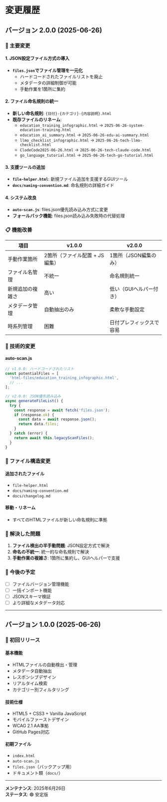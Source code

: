 # 変更履歴

## バージョン 2.0.0 (2025-06-26)

### 🎯 主要変更

#### 1. JSON設定ファイル方式の導入
- **`files.json`でファイル管理を一元化**
  - ハードコードされたファイルリストを廃止
  - メタデータの詳細制御が可能
  - 手動作業を1箇所に集約

#### 2. ファイル命名規則の統一
- **新しい命名規則**: `{日付}-{カテゴリ}-{内容説明}.html`
- **既存ファイルのリネーム**:
  - `education_training_infographic.html` → `2025-06-26-system-education-training.html`
  - `education_ai_summary.html` → `2025-06-26-edu-ai-summary.html`
  - `llmo_checklist_infographic.html` → `2025-06-26-tech-llmo-checklist.html`
  - `ClodeCode2025-06-26.html` → `2025-06-26-tech-claude-code.html`
  - `go_language_tutorial.html` → `2025-06-26-tech-go-tutorial.html`

#### 3. 支援ツールの追加
- **`file-helper.html`**: 新規ファイル追加を支援するGUIツール
- **`docs/naming-convention.md`**: 命名規則の詳細ガイド

#### 4. システム改良
- **`auto-scan.js`**: files.json優先読み込み方式に変更
- **フォールバック機能**: files.json読み込み失敗時の代替処理

### 📋 機能改善

| 項目 | v1.0.0 | v2.0.0 |
|------|--------|--------|
| 手動作業箇所 | 2箇所（ファイル配置 + JS編集） | 1箇所（JSON編集のみ） |
| ファイル名管理 | 不統一 | 命名規則統一 |
| 新規追加の複雑さ | 高い | 低い（GUIヘルパー付き） |
| メタデータ管理 | 自動抽出のみ | 柔軟な手動設定 |
| 時系列管理 | 困難 | 日付プレフィックスで容易 |

### 🔧 技術的変更

#### auto-scan.js
```javascript
// v1.0.0: ハードコードされたリスト
const potentialFiles = [
  'html-files/education_training_infographic.html',
  // ...
];

// v2.0.0: JSON優先読み込み
async generateFileList() {
  try {
    const response = await fetch('files.json');
    if (response.ok) {
      const data = await response.json();
      return data.files;
    }
  } catch (error) {
    return await this.legacyScanFiles();
  }
}
```

### 📁 ファイル構造変更

#### 追加されたファイル
- `file-helper.html`
- `docs/naming-convention.md`
- `docs/changelog.md`

#### 移動・リネーム
- すべてのHTMLファイルが新しい命名規則に準拠

### 🐛 解決した問題

1. **ファイル検出の半手動問題**: JSON設定方式で解決
2. **命名の不統一**: 統一的な命名規則で解決
3. **手動作業の複雑さ**: 1箇所に集約し、GUIヘルパーで支援

### 🔮 今後の予定

- [ ] ファイルバージョン管理機能
- [ ] 一括インポート機能
- [ ] JSONスキーマ検証
- [ ] より詳細なメタデータ対応

---

## バージョン 1.0.0 (2025-06-26)

### 🎉 初回リリース

#### 基本機能
- HTMLファイルの自動検出・管理
- メタデータ自動抽出
- レスポンシブデザイン
- リアルタイム検索
- カテゴリー別フィルタリング

#### 技術仕様
- HTML5 + CSS3 + Vanilla JavaScript
- モバイルファーストデザイン
- WCAG 2.1 AA準拠
- GitHub Pages対応

#### 初期ファイル
- `index.html`
- `auto-scan.js`
- `files.json`（バックアップ用）
- ドキュメント類（`docs/`）

---

**メンテナンス**: 2025年6月26日  
**ステータス**: 🟢 安定版